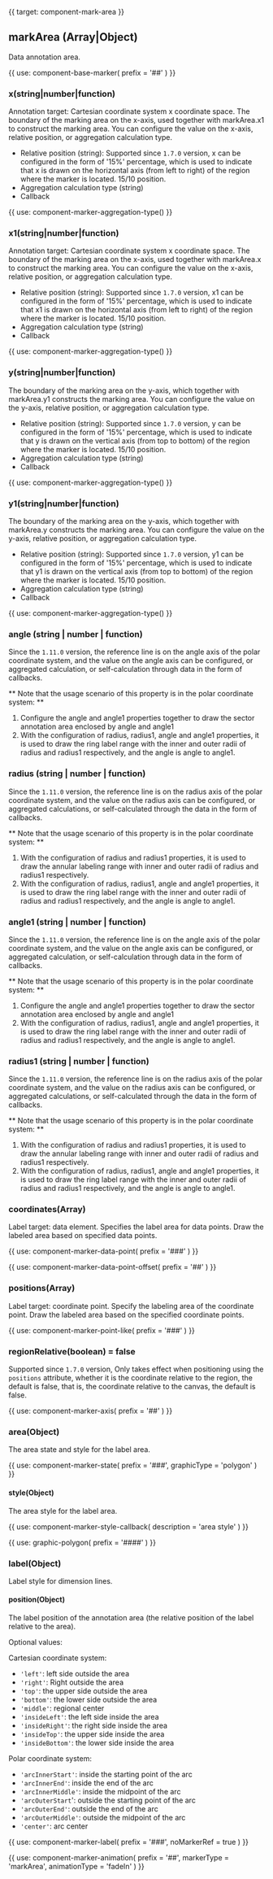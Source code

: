 {{ target: component-mark-area }}

## markArea (Array|Object)

Data annotation area.

{{ use: component-base-marker(
   prefix = '##'
) }}

### x(string|number|function)

Annotation target: Cartesian coordinate system x coordinate space.
The boundary of the marking area on the x-axis, used together with markArea.x1 to construct the marking area. You can configure the value on the x-axis, relative position, or aggregation calculation type.

- Relative position (string): Supported since `1.7.0` version, x can be configured in the form of '15%' percentage, which is used to indicate that x is drawn on the horizontal axis (from left to right) of the region where the marker is located. 15/10 position.
- Aggregation calculation type (string)
- Callback

{{ use: component-marker-aggregation-type() }}

### x1(string|number|function)

Annotation target: Cartesian coordinate system x coordinate space.
The boundary of the marking area on the x-axis, used together with markArea.x to construct the marking area. You can configure the value on the x-axis, relative position, or aggregation calculation type.

- Relative position (string): Supported since `1.7.0` version, x1 can be configured in the form of '15%' percentage, which is used to indicate that x1 is drawn on the horizontal axis (from left to right) of the region where the marker is located. 15/10 position.
- Aggregation calculation type (string)
- Callback

{{ use: component-marker-aggregation-type() }}

### y(string|number|function)

The boundary of the marking area on the y-axis, which together with markArea.y1 constructs the marking area. You can configure the value on the y-axis, relative position, or aggregation calculation type.

- Relative position (string): Supported since `1.7.0` version, y can be configured in the form of '15%' percentage, which is used to indicate that y is drawn on the vertical axis (from top to bottom) of the region where the marker is located. 15/10 position.
- Aggregation calculation type (string)
- Callback

{{ use: component-marker-aggregation-type() }}

### y1(string|number|function)

The boundary of the marking area on the y-axis, which together with markArea.y constructs the marking area. You can configure the value on the y-axis, relative position, or aggregation calculation type.

- Relative position (string): Supported since `1.7.0` version, y1 can be configured in the form of '15%' percentage, which is used to indicate that y1 is drawn on the vertical axis (from top to bottom) of the region where the marker is located. 15/10 position.
- Aggregation calculation type (string)
- Callback

{{ use: component-marker-aggregation-type() }}

### angle (string | number | function)
Since the `1.11.0` version, the reference line is on the angle axis of the polar coordinate system, and the value on the angle axis can be configured, or aggregated calculation, or self-calculation through data in the form of callbacks.

** Note that the usage scenario of this property is in the polar coordinate system: **
1. Configure the angle and angle1 properties together to draw the sector annotation area enclosed by angle and angle1
2. With the configuration of radius, radius1, angle and angle1 properties, it is used to draw the ring label range with the inner and outer radii of radius and radius1 respectively, and the angle is angle to angle1.

### radius (string | number | function)
Since the `1.11.0` version, the reference line is on the radius axis of the polar coordinate system, and the value on the radius axis can be configured, or aggregated calculations, or self-calculated through the data in the form of callbacks.

** Note that the usage scenario of this property is in the polar coordinate system: **
1. With the configuration of radius and radius1 properties, it is used to draw the annular labeling range with inner and outer radii of radius and radius1 respectively.
2. With the configuration of radius, radius1, angle and angle1 properties, it is used to draw the ring label range with the inner and outer radii of radius and radius1 respectively, and the angle is angle to angle1.

### angle1 (string | number | function)
Since the `1.11.0` version, the reference line is on the angle axis of the polar coordinate system, and the value on the angle axis can be configured, or aggregated calculation, or self-calculation through data in the form of callbacks.

** Note that the usage scenario of this property is in the polar coordinate system: **
1. Configure the angle and angle1 properties together to draw the sector annotation area enclosed by angle and angle1
2. With the configuration of radius, radius1, angle and angle1 properties, it is used to draw the ring label range with the inner and outer radii of radius and radius1 respectively, and the angle is angle to angle1.

### radius1 (string | number | function)
Since the `1.11.0` version, the reference line is on the radius axis of the polar coordinate system, and the value on the radius axis can be configured, or aggregated calculations, or self-calculated through the data in the form of callbacks.

** Note that the usage scenario of this property is in the polar coordinate system: **
1. With the configuration of radius and radius1 properties, it is used to draw the annular labeling range with inner and outer radii of radius and radius1 respectively.
2. With the configuration of radius, radius1, angle and angle1 properties, it is used to draw the ring label range with the inner and outer radii of radius and radius1 respectively, and the angle is angle to angle1.

### coordinates(Array)

Label target: data element.
Specifies the label area for data points. Draw the labeled area based on specified data points.

{{ use: component-marker-data-point(
   prefix = '###'
) }}

{{ use: component-marker-data-point-offset(
   prefix = '##'
) }}

### positions(Array)

Label target: coordinate point.
Specify the labeling area of the coordinate point. Draw the labeled area based on the specified coordinate points.

{{ use: component-marker-point-like(
   prefix = '###'
) }}

### regionRelative(boolean) = false

Supported since `1.7.0` version, Only takes effect when positioning using the `positions` attribute, whether it is the coordinate relative to the region, the default is false, that is, the coordinate relative to the canvas, the default is false.

{{ use: component-marker-axis(
   prefix = '##'
) }}

### area(Object)
The area state and style for the label area.

{{ use: component-marker-state(
  prefix = '###',
  graphicType = 'polygon'
) }}

#### style(Object)

The area style for the label area.

{{ use: component-marker-style-callback(
  description = 'area style'
) }}

{{ use: graphic-polygon(
   prefix = '####'
) }}

### label(Object)

Label style for dimension lines.

#### position(Object)

The label position of the annotation area (the relative position of the label relative to the area).

Optional values:

Cartesian coordinate system: 
- `'left'`: left side outside the area
- `'right'`: Right outside the area
- `'top'`: the upper side outside the area
- `'bottom'`: the lower side outside the area
- `'middle'`: regional center
- `'insideLeft'`: the left side inside the area
- `'insideRight'`: the right side inside the area
- `'insideTop'`: the upper side inside the area
- `'insideBottom'`: the lower side inside the area


Polar coordinate system:
- `'arcInnerStart'`: inside the starting point of the arc
- `'arcInnerEnd'`: inside the end of the arc
- `'arcInnerMiddle'`: inside the midpoint of the arc
- `'arcOuterStart`': outside the starting point of the arc
- `'arcOuterEnd'`: outside the end of the arc
- `'arcOuterMiddle'`: outside the midpoint of the arc
- `'center'`: arc center

{{ use: component-marker-label(
   prefix = '###',
   noMarkerRef = true
) }}

{{ use: component-marker-animation(
  prefix = '##',
  markerType = 'markArea',
  animationType = 'fadeIn'
) }}
